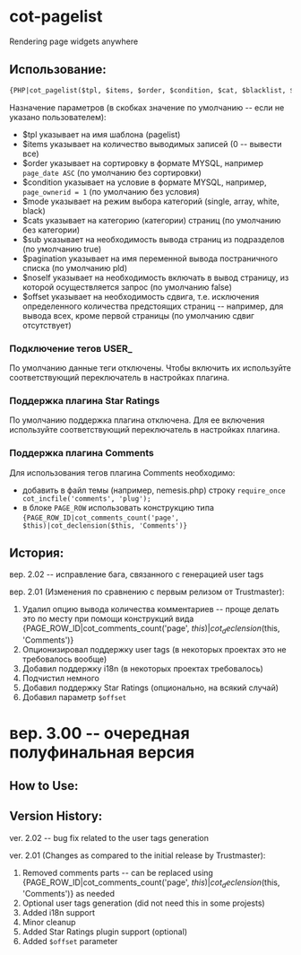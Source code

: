 # cot-pagelist
Rendering page widgets anywhere

## Использование:

```html
{PHP|cot_pagelist($tpl, $items, $order, $condition, $cat, $blacklist, $whitelist, $sub, $pagination, $noself, $offset)}
```

Назначение параметров (в скобках значение по умолчанию -- если не указано пользователем):
* $tpl указывает на имя шаблона (pagelist)
* $items указывает на количество выводимых записей (0 -- вывести все)
* $order указывает на сортировку в формате MYSQL, например `page_date ASC` (по умолчанию без сортировки)
* $condition указывает на условие в формате MYSQL, например, `page_ownerid = 1` (по умолчанию без условия)
* $mode указывает на режим выбора категорий (single, array, white, black)
* $cats указывает на категорию (категории) страниц (по умолчанию без категории)
* $sub указывает на необходимость вывода страниц из подразделов (по умолчанию true)
* $pagination указывает на имя переменной вывода постраничного списка (по умолчанию pld)
* $noself указывает на необходимость включать в вывод страницу, из которой осуществляется запрос (по умолчанию false)
* $offset указывает на необходимость сдвига, т.е. исключения определенного количества предстоящих страниц -- например, для вывода всех, кроме первой страницы (по умолчанию сдвиг отсутствует)

### Подключение тегов USER_

По умолчанию данные теги отключены. Чтобы включить их используйте соответствующий переключатель в настройках плагина.

### Поддержка плагина Star Ratings

По умолчанию поддержка плагина отключена. Для ее включения используйте соответствующий переключатель в настройках плагина.

### Поддержка плагина Comments

Для использования тегов плагина Comments необходимо:
* добавить в файл темы (например, nemesis.php) строку `require_once cot_incfile('comments', 'plug');`
* в блоке `PAGE_ROW` использовать конструкцию типа `{PAGE_ROW_ID|cot_comments_count('page', $this)|cot_declension($this, 'Comments')}`

## История:

вер. 2.02 -- исправление бага, связанного с генерацией user tags

вер. 2.01 (Изменения по сравнению с первым релизом от Trustmaster):

1. Удалил опцию вывода количества комментариев -- проще делать это по месту при помощи конструкций вида {PAGE_ROW_ID|cot_comments_count('page', $this)|cot_declension($this, 'Comments')}
2. Опционизировал поддержку user tags (в некоторых проектах это не требовалось вообще)
3. Добавил поддержку i18n (в некоторых проектах требовалось)
4. Подчистил немного
5. Добавил поддержку Star Ratings (опционально, на всякий случай)
6. Добавил параметр `$offset`

вер. 3.00 -- очередная полуфинальная версия
===

## How to Use:

## Version History:

ver. 2.02 -- bug fix related to the user tags generation

ver. 2.01 (Changes as compared to the initial release by Trustmaster):

1. Removed comments parts -- can be replaced using {PAGE_ROW_ID|cot_comments_count('page', $this)|cot_declension($this, 'Comments')} as needed
2. Optional user tags generation (did not need this in some projests)
3. Added i18n support
4. Minor cleanup
5. Added Star Ratings plugin support (optional)
6. Added `$offset` parameter
